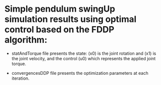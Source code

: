 # Simple pendulum swingUp simulation results using optimal control based on the FDDP algorithm:


* statAndTorque file presents the state: (x0) is the joint rotation and (x1) is the joint velocity, and the control (u0) which represents the applied joint torque.


* convergencesDDP file presents the optimization parameters at each iteration.



